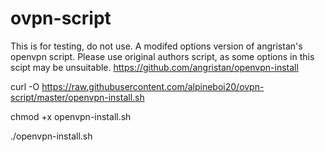 # ovpn-script
This is for testing, do not use.
A modifed options version of angristan's openvpn script.
Please use original authors script, as some options in this scipt may be unsuitable.
https://github.com/angristan/openvpn-install

curl -O https://raw.githubusercontent.com/alpineboi20/ovpn-script/master/openvpn-install.sh

chmod +x openvpn-install.sh

./openvpn-install.sh
